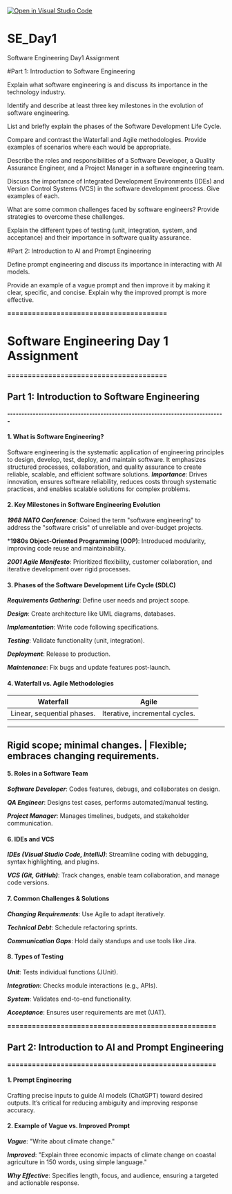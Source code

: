 [![Open in Visual Studio Code](https://classroom.github.com/assets/open-in-vscode-2e0aaae1b6195c2367325f4f02e2d04e9abb55f0b24a779b69b11b9e10269abc.svg)](https://classroom.github.com/online_ide?assignment_repo_id=18362702&assignment_repo_type=AssignmentRepo)
# SE_Day1
Software Engineering Day1 Assignment

#Part 1: Introduction to Software Engineering

Explain what software engineering is and discuss its importance in the technology industry.


Identify and describe at least three key milestones in the evolution of software engineering.


List and briefly explain the phases of the Software Development Life Cycle.


Compare and contrast the Waterfall and Agile methodologies. Provide examples of scenarios where each would be appropriate.


Describe the roles and responsibilities of a Software Developer, a Quality Assurance Engineer, and a Project Manager in a software engineering team.


Discuss the importance of Integrated Development Environments (IDEs) and Version Control Systems (VCS) in the software development process. Give examples of each.


What are some common challenges faced by software engineers? Provide strategies to overcome these challenges.


Explain the different types of testing (unit, integration, system, and acceptance) and their importance in software quality assurance.


#Part 2: Introduction to AI and Prompt Engineering


Define prompt engineering and discuss its importance in interacting with AI models.


Provide an example of a vague prompt and then improve it by making it clear, specific, and concise. Explain why the improved prompt is more effective.

**=======================================**
# Software Engineering Day 1 Assignment
**=======================================**

## Part 1: Introduction to Software Engineering
**-----------------------------------------------------------------------------**
#### 1. What is Software Engineering?
Software engineering is the systematic application of engineering principles to design, develop, test, deploy, and maintain software. It emphasizes structured processes, collaboration, and quality assurance to create reliable, scalable, and efficient software solutions.
***Importance***: Drives innovation, ensures software reliability, reduces costs through systematic practices, and enables scalable solutions for complex problems.

#### 2. Key Milestones in Software Engineering Evolution

***1968 NATO Conference***: Coined the term "software engineering" to address the "software crisis" of unreliable and over-budget projects.

***1980s Object-Oriented Programming (OOP)**: Introduced modularity, improving code reuse and maintainability.

***2001 Agile Manifesto***: Prioritized flexibility, customer collaboration, and iterative development over rigid processes.

#### 3. Phases of the Software Development Life Cycle (SDLC)

***Requirements Gathering***: Define user needs and project scope.

***Design***: Create architecture like UML diagrams, databases.

***Implementation***: Write code following specifications.

***Testing***: Validate functionality (unit, integration).

***Deployment***: Release to production.

***Maintenance***: Fix bugs and update features post-launch.

#### 4. Waterfall vs. Agile Methodologies

Waterfall	                                                  |  Agile
------------------------------------------------------------|--------------------------------------------------------------
Linear, sequential phases.	                                |  Iterative, incremental cycles.
---------------------------------------------------------------------------------------------------------------------------
Rigid scope; minimal changes.	                              |  Flexible; embraces changing requirements.
---------------------------------------------------------------------------------------------------------------------------

#### 5. Roles in a Software Team

***Software Developer***: Codes features, debugs, and collaborates on design.

***QA Engineer***: Designs test cases, performs automated/manual testing.

***Project Manager***: Manages timelines, budgets, and stakeholder communication.

#### 6. IDEs and VCS

***IDEs (Visual Studio Code, IntelliJ)***: Streamline coding with debugging, syntax highlighting, and plugins.

***VCS (Git, GitHub)***: Track changes, enable team collaboration, and manage code versions.

#### 7. Common Challenges & Solutions

***Changing Requirements***: Use Agile to adapt iteratively.

***Technical Debt***: Schedule refactoring sprints.

***Communication Gaps***: Hold daily standups and use tools like Jira.

#### 8. Types of Testing

***Unit***: Tests individual functions (JUnit).

***Integration***: Checks module interactions (e.g., APIs).

***System***: Validates end-to-end functionality.

***Acceptance***: Ensures user requirements are met (UAT).

**===================================================**
## Part 2: Introduction to AI and Prompt Engineering
**===================================================**

#### 1. Prompt Engineering
Crafting precise inputs to guide AI models (ChatGPT) toward desired outputs. It’s critical for reducing ambiguity and improving response accuracy.

#### 2. Example of Vague vs. Improved Prompt

***Vague***: "Write about climate change."

***Improved***: "Explain three economic impacts of climate change on coastal agriculture in 150 words, using simple language."

***Why Effective***: Specifies length, focus, and audience, ensuring a targeted and actionable response.
